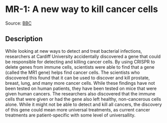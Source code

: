 # MR-1: A new way to kill cancer cells
Source: [BBC](https://www.bbc.com/news/health-51182451)

## Description
While looking at new ways to detect and treat bacterial infections, researchers at Cardiff University accidentally discovered a gene that could be responsible for detecting and killing cancer cells.
By using CRISPR to delete genes from immune cells, scientists were able to find that a gene (called the MR1 gene) helps find cancer cells. The scientists who discovered this found that
it can be used to discover and kill prostate, breast, lung, and many more cancer cells. While these findings have not been tested on human patients, they have been tested on mice that
were given human cancers. The researchers also discovered that the immune cells that were given or had the gene also left healthy, non-cancerous cells alone.
While it might not be able to detect and kill all cancers, the discovery of this gene could mean more universal treatments, as current cancer treatments are patient-specific with some level of
universallity. 
